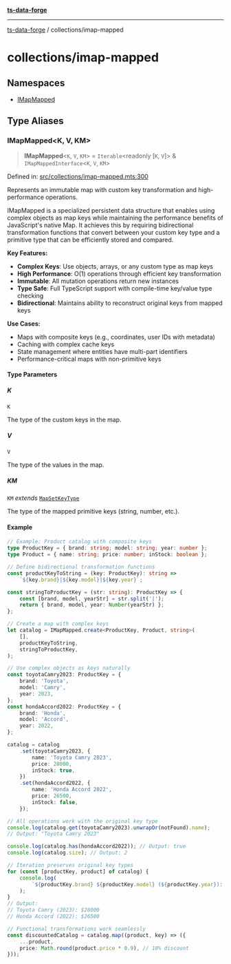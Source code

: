 [**ts-data-forge**](../../README.md)

---

[ts-data-forge](../../README.md) / collections/imap-mapped

# collections/imap-mapped

## Namespaces

- [IMapMapped](namespaces/IMapMapped.md)

## Type Aliases

### IMapMapped\<K, V, KM\>

> **IMapMapped**\<`K`, `V`, `KM`\> = `Iterable`\<readonly \[`K`, `V`\]\> & `IMapMappedInterface`\<`K`, `V`, `KM`\>

Defined in: [src/collections/imap-mapped.mts:300](https://github.com/noshiro-pf/ts-data-forge/blob/main/src/collections/imap-mapped.mts#L300)

Represents an immutable map with custom key transformation and high-performance operations.

IMapMapped is a specialized persistent data structure that enables using complex objects as map keys
while maintaining the performance benefits of JavaScript's native Map. It achieves this by requiring
bidirectional transformation functions that convert between your custom key type and a primitive type
that can be efficiently stored and compared.

**Key Features:**

- **Complex Keys**: Use objects, arrays, or any custom type as map keys
- **High Performance**: O(1) operations through efficient key transformation
- **Immutable**: All mutation operations return new instances
- **Type Safe**: Full TypeScript support with compile-time key/value type checking
- **Bidirectional**: Maintains ability to reconstruct original keys from mapped keys

**Use Cases:**

- Maps with composite keys (e.g., coordinates, user IDs with metadata)
- Caching with complex cache keys
- State management where entities have multi-part identifiers
- Performance-critical maps with non-primitive keys

#### Type Parameters

##### K

`K`

The type of the custom keys in the map.

##### V

`V`

The type of the values in the map.

##### KM

`KM` _extends_ [`MapSetKeyType`](../../globals/README.md#mapsetkeytype)

The type of the mapped primitive keys (string, number, etc.).

#### Example

```typescript
// Example: Product catalog with composite keys
type ProductKey = { brand: string; model: string; year: number };
type Product = { name: string; price: number; inStock: boolean };

// Define bidirectional transformation functions
const productKeyToString = (key: ProductKey): string =>
    `${key.brand}|${key.model}|${key.year}`;

const stringToProductKey = (str: string): ProductKey => {
    const [brand, model, yearStr] = str.split('|');
    return { brand, model, year: Number(yearStr) };
};

// Create a map with complex keys
let catalog = IMapMapped.create<ProductKey, Product, string>(
    [],
    productKeyToString,
    stringToProductKey,
);

// Use complex objects as keys naturally
const toyotaCamry2023: ProductKey = {
    brand: 'Toyota',
    model: 'Camry',
    year: 2023,
};
const hondaAccord2022: ProductKey = {
    brand: 'Honda',
    model: 'Accord',
    year: 2022,
};

catalog = catalog
    .set(toyotaCamry2023, {
        name: 'Toyota Camry 2023',
        price: 28000,
        inStock: true,
    })
    .set(hondaAccord2022, {
        name: 'Honda Accord 2022',
        price: 26500,
        inStock: false,
    });

// All operations work with the original key type
console.log(catalog.get(toyotaCamry2023).unwrapOr(notFound).name);
// Output: "Toyota Camry 2023"

console.log(catalog.has(hondaAccord2022)); // Output: true
console.log(catalog.size); // Output: 2

// Iteration preserves original key types
for (const [productKey, product] of catalog) {
    console.log(
        `${productKey.brand} ${productKey.model} (${productKey.year}): $${product.price}`,
    );
}
// Output:
// Toyota Camry (2023): $28000
// Honda Accord (2022): $26500

// Functional transformations work seamlessly
const discountedCatalog = catalog.map((product, key) => ({
    ...product,
    price: Math.round(product.price * 0.9), // 10% discount
}));
```
